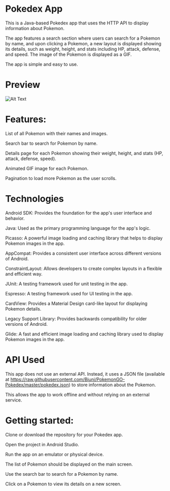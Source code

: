# Pokedex App
This is a Java-based Pokedex app that uses the HTTP API to display information about Pokemon.

The app features a search section where users can search for a Pokemon by name, and upon clicking a Pokemon, a new layout is displayed showing its details, such as weight, height, and stats including HP, attack, defense, and speed. The image of the Pokemon is displayed as a GIF.

The app is simple and easy to use.

# Preview

![Alt Text](Animation.gif)

# Features:

List of all Pokemon with their names and images.

Search bar to search for Pokemon by name.

Details page for each Pokemon showing their weight, height, and stats (HP, attack, defense, speed).

Animated GIF image for each Pokemon.

Pagination to load more Pokemon as the user scrolls.


# Technologies 


Android SDK: Provides the foundation for the app's user interface and behavior.

Java: Used as the primary programming language for the app's logic.

Picasso: A powerful image loading and caching library that helps to display Pokemon images in the app.

AppCompat: Provides a consistent user interface across different versions of Android.

ConstraintLayout: Allows developers to create complex layouts in a flexible and efficient way.

JUnit: A testing framework used for unit testing in the app.

Espresso: A testing framework used for UI testing in the app.

CardView: Provides a Material Design card-like layout for displaying Pokemon details.

Legacy Support Library: Provides backwards compatibility for older versions of Android.

Glide: A fast and efficient image loading and caching library used to display Pokemon images in the app.

# API Used
This app does not use an external API. Instead, it uses a JSON file (available at https://raw.githubusercontent.com/Biuni/PokemonGO-Pokedex/master/pokedex.json) to store information about the Pokemon. 

This allows the app to work offline and without relying on an external service.

# Getting started:

Clone or download the repository for your Pokedex app.

Open the project in Android Studio.

Run the app on an emulator or physical device.

The list of Pokemon should be displayed on the main screen.

Use the search bar to search for a Pokemon by name.

Click on a Pokemon to view its details on a new screen.
